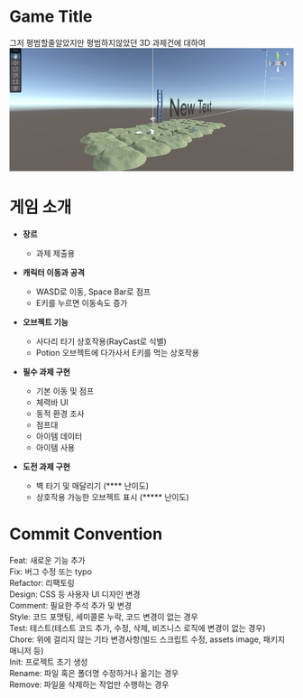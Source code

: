 # **Game Title**
그저 평범할줄알았지만 평범하지않았던 3D 과제건에 대하여  
![프로젝트 실행 화면](https://raw.githubusercontent.com/Winebug/3D-Project/main/Assets/Img/2025-08-13%2011%2055%2048.jpg)

# **게임 소개**

- **장르**
    - 과제 제출용

- **캐릭터 이동과 공격**
    - WASD로 이동, Space Bar로 점프
    - E키를 누르면 이동속도 증가
      
- **오브젝트 기능**
    - 사다리 타기 상호작용(RayCast로 식별)
    - Potion 오브젝트에 다가사서 E키를 먹는 상호작용

- **필수 과제 구현** 
    - 기본 이동 및 점프
    - 체력바 UI
    - 동적 환경 조사
    - 점프대
    - 아이템 데이터
    - 아이템 사용

- **도전 과제 구현**
    - 벽 타기 및 매달리기 (**** 난이도)
    - 상호작용 가능한 오브젝트 표시 (***** 난이도)
      
# **Commit Convention**

Feat:	새로운 기능 추가  
Fix:	버그 수정 또는 typo  
Refactor:	리팩토링  
Design:	CSS 등 사용자 UI 디자인 변경  
Comment:	필요한 주석 추가 및 변경  
Style:	코드 포맷팅, 세미콜론 누락, 코드 변경이 없는 경우  
Test:	테스트(테스트 코드 추가, 수정, 삭제, 비즈니스 로직에 변경이 없는 경우)  
Chore:	위에 걸리지 않는 기타 변경사항(빌드 스크립트 수정, assets image, 패키지 매니저 등)  
Init:	프로젝트 초기 생성  
Rename:	파일 혹은 폴더명 수정하거나 옮기는 경우  
Remove:	파일을 삭제하는 작업만 수행하는 경우  

